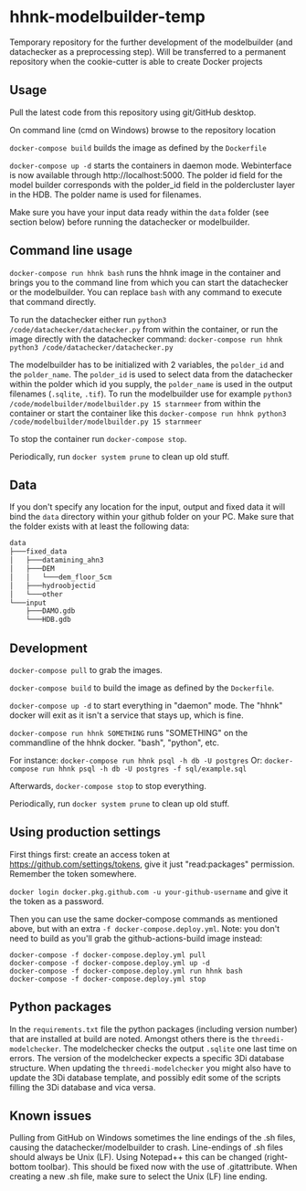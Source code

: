 # hhnk-modelbuilder-temp

Temporary repository for the further development of the modelbuilder (and
datachecker as a preprocessing step). Will be transferred to a permanent
repository when the cookie-cutter is able to create Docker projects

## Usage

Pull the latest code from this repository using git/GitHub desktop.

On command line (cmd on Windows) browse to the repository location

`docker-compose build` builds the image as defined by the `Dockerfile`

`docker-compose up -d` starts the containers in daemon mode. Webinterface is now available through http://localhost:5000. The polder id field for the model builder corresponds with the polder_id field in the poldercluster layer in the HDB. The polder name is used for filenames.

Make sure you have your input data ready within the `data` folder (see section below) before running the datachecker or modelbuilder.

## Command line usage

`docker-compose run hhnk bash` runs the hhnk image in the container and brings you to the command line from which you can start the datachecker or the modelbuilder. You can replace `bash` with any command to execute that command directly.

To run the datachecker either run `python3 /code/datachecker/datachecker.py` from within the container, or run the image directly with the datachecker command: `docker-compose run hhnk python3 /code/datachecker/datachecker.py`

The modelbuilder has to be initialized with 2 variables, the `polder_id` and the `polder_name`. The `polder_id` is used to select data from the datachecker within the polder which id you supply, the `polder_name` is used in the output filenames (`.sqlite`, `.tif`). To run the modelbuilder use for example `python3 /code/modelbuilder/modelbuilder.py 15 starnmeer` from within the container or start the container like this `docker-compose run hhnk python3 /code/modelbuilder/modelbuilder.py 15 starnmeer`

To stop the container run `docker-compose stop`.

Periodically, run `docker system prune` to clean up old stuff.

## Data
If you don't specify any location for the input, output and fixed data it will bind the `data` directory within your github folder on your PC.
Make sure that the folder exists with at least the following data:

```bash
data
├───fixed_data
│   ├───datamining_ahn3
│   ├───DEM
│   │   └───dem_floor_5cm
│   ├───hydroobjectid
│   └───other
└───input
    ├───DAMO.gdb
    └───HDB.gdb
```

## Development

`docker-compose pull` to grab the images.

`docker-compose build` to build the image as defined by the `Dockerfile`.

`docker-compose up -d` to start everything in "daemon" mode. The "hhnk" docker
will exit as it isn't a service that stays up, which is fine.

`docker-compose run hhnk SOMETHING` runs "SOMETHING" on the commandline of the
hhnk docker. "bash", "python", etc.

For instance: `docker-compose run hhnk psql -h db -U postgres`
Or: `docker-compose run hhnk psql -h db -U postgres -f sql/example.sql`


Afterwards, `docker-compose stop` to stop everything.

Periodically, run `docker system prune` to clean up old stuff.


## Using production settings

First things first: create an access token at
https://github.com/settings/tokens, give it just "read:packages"
permission. Remember the token somewhere.

`docker login docker.pkg.github.com -u your-github-username` and give it the
token as a password.

Then you can use the same docker-compose commands as mentioned above, but with
an extra `-f docker-compose.deploy.yml`. Note: you don't need to build as
you'll grab the github-actions-build image instead:

	docker-compose -f docker-compose.deploy.yml pull
	docker-compose -f docker-compose.deploy.yml up -d
	docker-compose -f docker-compose.deploy.yml run hhnk bash
	docker-compose -f docker-compose.deploy.yml stop

## Python packages
In the `requirements.txt` file the python packages (including version number) that are installed at build are noted. Amongst others there is the `threedi-modelchecker`. The modelchecker checks the output `.sqlite` one last time on errors. The version of the modelchecker expects a specific 3Di database structure. When updating the `threedi-modelchecker` you might also have to update the 3Di database template, and possibly edit some of the scripts filling the 3Di database and vica versa.

## Known issues
Pulling from GitHub on Windows sometimes the line endings of the .sh files, causing the datachecker/modelbuilder to crash. Line-endings of .sh files should always be Unix (LF). Using Notepad++ this can be changed (right-bottom toolbar). This should be fixed now with the use of .gitattribute. When creating a new .sh file, make sure to select the Unix (LF) line ending.